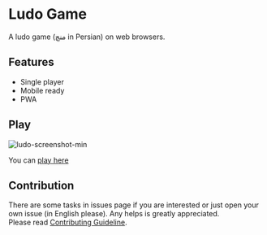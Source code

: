 # Ludo Game

A ludo game (منچ in Persian) on web browsers.

## Features

- Single player
- Mobile ready
- PWA

## Play

![ludo-screenshot-min](https://user-images.githubusercontent.com/510242/60385990-273b7480-9aa5-11e9-877d-6503fd202d4f.png)

You can [play here](https://mort3za.github.io/ludo)

## Contribution

There are some tasks in issues page if you are interested or just open your own issue (in English please). Any helps is greatly appreciated.  
Please read [Contributing Guideline](CONTRIBUTING.md).
